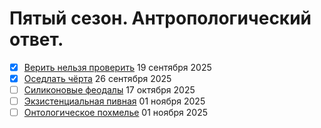 # Пятый сезон. Антропологический ответ.

- [x] [Верить нельзя проверить](veritnelzyaproverit.md) 19 сентября 2025
- [x] [Оседлать чёрта](osedlat-cherta.md) 26 сентября 2025
- [ ] [Силиконовые феодалы](silicon-overlords.md) 17 октября 2025
- [ ] [Экзистенциальная пивная](the-existential-pub.md) 01 ноября 2025
- [ ] [Онтологическое похмелье](the-ontological-hangover.md) 01 ноября 2025
